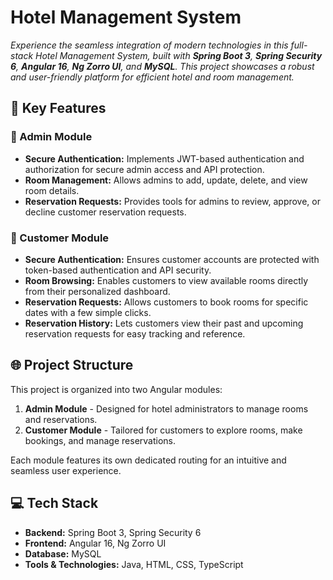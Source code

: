 # **Hotel Management System**  
*Experience the seamless integration of modern technologies in this full-stack Hotel Management System, built with **Spring Boot 3**, **Spring Security 6**, **Angular 16**, **Ng Zorro UI**, and **MySQL**. This project showcases a robust and user-friendly platform for efficient hotel and room management.*  

## **🌟 Key Features**  

### **🔹 Admin Module**  
- **Secure Authentication:** Implements JWT-based authentication and authorization for secure admin access and API protection.  
- **Room Management:** Allows admins to add, update, delete, and view room details.  
- **Reservation Requests:** Provides tools for admins to review, approve, or decline customer reservation requests.  

### **🔹 Customer Module**  
- **Secure Authentication:** Ensures customer accounts are protected with token-based authentication and API security.  
- **Room Browsing:** Enables customers to view available rooms directly from their personalized dashboard.  
- **Reservation Requests:** Allows customers to book rooms for specific dates with a few simple clicks.  
- **Reservation History:** Lets customers view their past and upcoming reservation requests for easy tracking and reference.  

## **🌐 Project Structure**  
This project is organized into two Angular modules:  
1. **Admin Module** - Designed for hotel administrators to manage rooms and reservations.  
2. **Customer Module** - Tailored for customers to explore rooms, make bookings, and manage reservations.  

Each module features its own dedicated routing for an intuitive and seamless user experience.  

## **💻 Tech Stack**  
- **Backend:** Spring Boot 3, Spring Security 6  
- **Frontend:** Angular 16, Ng Zorro UI  
- **Database:** MySQL  
- **Tools & Technologies:** Java, HTML, CSS, TypeScript  
